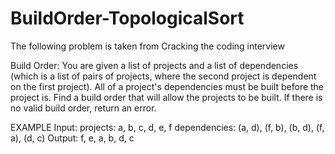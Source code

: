# BuildOrder-TopologicalSort
The following problem is taken from Cracking the coding interview


Build Order: You are given a list of projects and a list of dependencies (which 
is a list of pairs of projects, where the second project is dependent on the 
first project). All of a project's dependencies must be built before the project
is. Find a build order that will allow the projects to be built. If there 
is no valid build order, return an error.

EXAMPLE
Input:
projects: a, b, c, d, e, f
dependencies: (a, d), (f, b), (b, d), (f, a), (d, c)
Output: f, e, a, b, d, c
